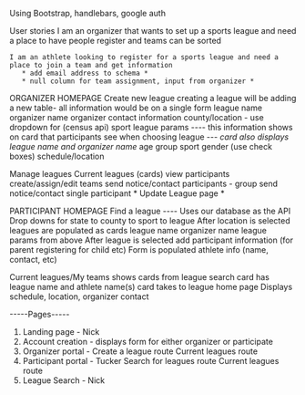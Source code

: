 Using Bootstrap, handlebars, google auth



User stories
    I am an organizer that wants to set up a sports league and need a place to have people register and teams can be sorted
        
                    

    I am an athlete looking to register for a sports league and need a place to join a team and get information
       * add email address to schema *
       * null column for team assignment, input from organizer *
    


ORGANIZER HOMEPAGE
Create new league
    creating a league will be adding a new table-
            all information would be on a single form
                league name
                organizer name
                organizer contact information
                county/location - use dropdown for (census api)
                sport
                league params ---- this information shows on card that participants see when choosing league ---
                            *card also displays league name and organizer name*
                    age group
                    sport
                    gender (use check boxes)
                    schedule/location


Manage leagues
    Current leagues (cards)
        view participants
        create/assign/edit teams
        send notice/contact participants - group
        send notice/contact single participant
        * Update League page *
        



PARTICIPANT HOMEPAGE
    Find a league ---- Uses our database as the API
        Drop downs for state to county to sport to league
            After location is selected leagues are populated as cards
                league name
                organizer name
                league params from above
                    After league is selected add participant information (for parent registering for child etc)
                        Form is populated
                            athlete info (name, contact, etc)
                            


Current leagues/My teams
    shows cards from league search
        card has league name and athlete name(s)
            card takes to league home page
                Displays schedule, location, organizer contact




-----Pages----- 
1. Landing page - Nick
2. Account creation - displays form for either organizer or participate
3. Organizer portal - 
    Create a league route
    Current leagues route
4. Participant portal - Tucker
    Search for leagues route
    Current leagues route
5. League Search - Nick

<!-- 


Project name ideas
- League Ace
- Bracket League
- Alpha League
- League Royale
- A League of Your Own -->